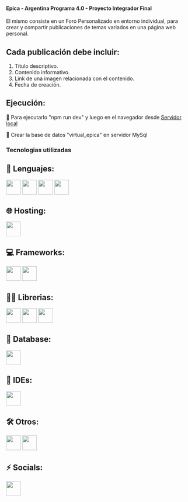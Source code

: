 
#### Epica - Argentina Programa 4.0 - Proyecto Integrador Final

El mismo consiste en un Foro Personalizado en entorno individual, para crear y compartir publicaciones de temas variados en una página web personal.

## Cada publicación debe incluir:

1. Título descriptivo.
2. Contenido informativo.
3. Link de una imagen relacionada con el contenido.
4. Fecha de creación.

## Ejecución:

 📁 Para ejecutarlo "npm run dev" y luego en el navegador desde [Servidor local](http://localhost:3000)

 📁 Crear la base de datos "virtual_epica" en servidor MySql

### Tecnologias utilizadas

## 🧰 Lenguajes:

<img src="https://w7.pngwing.com/pngs/201/90/png-transparent-logo-html-html5.png" alt="" width="40" height="40"/></a>
<img src="https://cdn.pixabay.com/photo/2017/08/05/11/16/logo-2582747_1280.png" alt="" width="40" height="40"/></a>
<img src="https://upload.wikimedia.org/wikipedia/commons/thumb/6/6a/JavaScript-logo.png/640px-JavaScript-logo.png" alt="" width="40" height="40"/> </a>
<img src="https://i.vimeocdn.com/video/432547040-54ee20f92eacbf809b266dd97a77af4999b3234d4c1b72ace8313a0e22bfad8b-d_640" alt="" width="40" height="40"/> </a>

## 🌐 Hosting:

<img src="https://res.cloudinary.com/practicaldev/image/fetch/s--ux15-5qy--/c_imagga_scale,f_auto,fl_progressive,h_1080,q_auto,w_1080/https://dev-to-uploads.s3.amazonaws.com/i/a12tj8n6facp0kt0xb0n.jpeg" alt="" width="40" height="40"/> </a>

## 💻 Frameworks:

<img src="https://getbootstrap.com/docs/5.0/assets/brand/bootstrap-logo.svg" alt="" width="40" height="40"/> </a>
<img src="https://logowik.com/content/uploads/images/nodejs.jpg" alt="" width="40" height="40"/> </a>


## 🕵️‍♀️ Librerias:

<img src="https://google.github.io/sqlcommenter/images/sequelize-logo.png" alt="" width="40" height="40"/> </a>
<img src="https://w7.pngwing.com/pngs/545/451/png-transparent-node-js-express-js-javascript-solution-stack-web-application-others-angle-text-rectangle-thumbnail.png" alt="" width="40" height="40"/> </a>
<img src="https://humao.gallerycdn.vsassets.io/extensions/humao/rest-client/0.25.1/1660918934840/Microsoft.VisualStudio.Services.Icons.Default" alt="" width="40" height="40"/> </a>

## 🔧 Database:

<img src="https://1000marcas.net/wp-content/uploads/2020/11/MySQL-logo.png" alt="" width="40" height="40"/> </a>

## 📝 IDEs:

<img src="https://upload.wikimedia.org/wikipedia/commons/thumb/9/9a/Visual_Studio_Code_1.35_icon.svg/2048px-Visual_Studio_Code_1.35_icon.svg.png" alt="" width="40" height="40"/> </a>

## 🛠️ Otros:

<img src="https://w7.pngwing.com/pngs/952/732/png-transparent-xampp-full-logo-tech-companies.png" alt="" width="40" height="40"/> </a>
<img src="https://upload.wikimedia.org/wikipedia/commons/thumb/4/4f/PhpMyAdmin_logo.svg/2560px-PhpMyAdmin_logo.svg.png" alt="" width="40" height="40"/> </a>

## ⚡ Socials:
<img src="https://1000logos.net/wp-content/uploads/2021/05/GitHub-logo.png" alt="" width="40" height="40"/> </a>